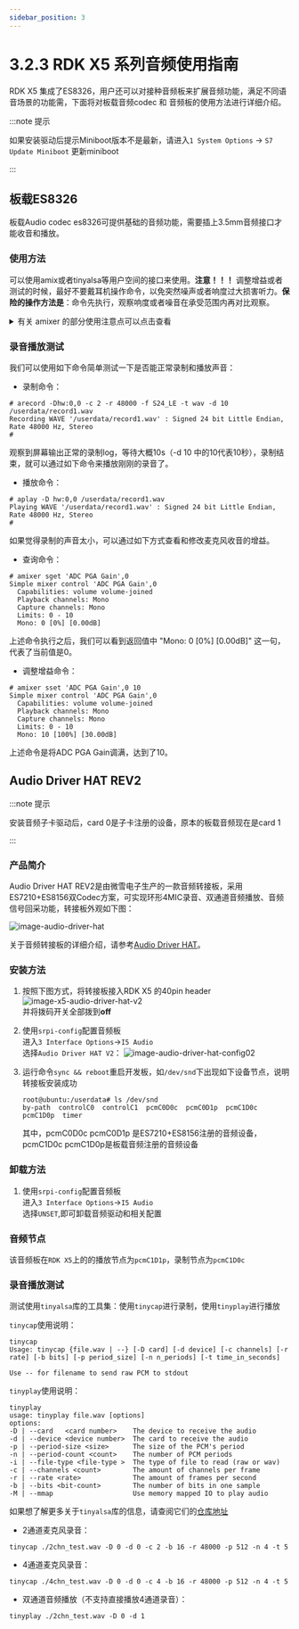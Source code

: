 ```yaml
---
sidebar_position: 3
---
```


# 3.2.3 RDK X5 系列音频使用指南

RDK X5 集成了ES8326，用户还可以对接种音频板来扩展音频功能，满足不同语音场景的功能需，下面将对板载音频codec 和 音频板的使用方法进行详细介绍。

:::note 提示

如果安装驱动后提示Miniboot版本不是最新，请进入`1 System Options` -> `S7 Update Miniboot` 更新miniboot

:::


## 板载ES8326

板载Audio codec es8326可提供基础的音频功能，需要插上3.5mm音频接口才能收音和播放。

### 使用方法
可以使用amix或者tinyalsa等用户空间的接口来使用。__注意！！！__ 调整增益或者测试的时候，最好不要戴耳机操作命令，以免突然噪声或者响度过大损害听力。__保险的操作方法是__：命令先执行，观察响度或者噪音在承受范围内再对比观察。

<details>
  <summary>有关 amixer 的部分使用注意点可以点击查看</summary>

  我们发现有些小伙伴在使用的时候可能会插上一些USB音频设备，导致复制粘贴下文的参考命令无法正常使用。

  嵌入式音频设备中一般通过 `cat /proc/asound/cards`可以看到有多少张声卡，每张的序号。
  插上USB设备之后重启，UAC设备声卡首先注册上，执行上述命令可能出现如下打印：

```
  0 [RC08           ]: USB-Audio - ROCWARE RC08
                      ROCWARE RC08 at usb-xhci-hcd.2.auto-1.2, high speed
  1 [duplexaudio    ]: simple-card - duplex-audio
                      duplex-audio
```
  此时我们发现板载audio声卡的序号变为了1，amixer或者tinymix在没有指定device和card编号的时候，默认
  都是使用序号为0的设备，所以此时我们在查看板载声卡的controls等属性的时候可以使用如下命令：

```
  amixer -D 0 -c 1 controls
```
  此时如果我们想要通过amixer调整麦克风增益，可以通过如下命令来尝试设置：
```
  amixer -D 0 -c 1 sget 'ADC PGA Gain',0
```
</details>


### 录音播放测试
我们可以使用如下命令简单测试一下是否能正常录制和播放声音：

- 录制命令：
```
# arecord -Dhw:0,0 -c 2 -r 48000 -f S24_LE -t wav -d 10 /userdata/record1.wav
Recording WAVE '/userdata/record1.wav' : Signed 24 bit Little Endian, Rate 48000 Hz, Stereo
#
```
观察到屏幕输出正常的录制log，等待大概10s（-d 10 中的10代表10秒），录制结束，就可以通过如下命令来播放刚刚的录音了。

- 播放命令：
```
# aplay -D hw:0,0 /userdata/record1.wav
Playing WAVE '/userdata/record1.wav' : Signed 24 bit Little Endian, Rate 48000 Hz, Stereo
#
```

如果觉得录制的声音太小，可以通过如下方式查看和修改麦克风收音的增益。

- 查询命令：
```
# amixer sget 'ADC PGA Gain',0
Simple mixer control 'ADC PGA Gain',0
  Capabilities: volume volume-joined
  Playback channels: Mono
  Capture channels: Mono
  Limits: 0 - 10
  Mono: 0 [0%] [0.00dB]
```
上述命令执行之后，我们可以看到返回值中 "Mono: 0 [0%] [0.00dB]" 这一句，代表了当前值是0。


- 调整增益命令：
```
# amixer sset 'ADC PGA Gain',0 10
Simple mixer control 'ADC PGA Gain',0
  Capabilities: volume volume-joined
  Playback channels: Mono
  Capture channels: Mono
  Limits: 0 - 10
  Mono: 10 [100%] [30.00dB]
```
上述命令是将ADC PGA Gain调满，达到了10。



## Audio Driver HAT REV2

:::note 提示

安装音频子卡驱动后，card 0是子卡注册的设备，原本的板载音频现在是card 1

:::

### 产品简介

Audio Driver HAT REV2是由微雪电子生产的一款音频转接板，采用ES7210+ES8156双Codec方案，可实现环形4MIC录音、双通道音频播放、音频信号回采功能，转接板外观如下图：

![image-audio-driver-hat](../../../static/img/03_Basic_Application/02_audio/image/image-audio-driver-hat.jpg)

关于音频转接板的详细介绍，请参考[Audio Driver HAT](https://www.waveshare.net/shop/Audio-Driver-HAT.htm)。

### 安装方法

1. 按照下图方式，将转接板接入RDK X5 的40pin header  
![image-x5-audio-driver-hat-v2](../../../static/img/03_Basic_Application/02_audio/image/image-x5-audio-driver-hat-v2.png)  
并将拨码开关全部拨到**off**


2. 使用`srpi-config`配置音频板  
进入`3 Interface Options`->`I5 Audio`  
选择`Audio Driver HAT V2`：
![image-audio-driver-hat-config02](../../../static/img/03_Basic_Application/02_audio/image/image-audio-driver-hat-config02.png)  


3. 运行命令`sync && reboot`重启开发板，如`/dev/snd`下出现如下设备节点，说明转接板安装成功
    ```shell
    root@ubuntu:/userdata# ls /dev/snd
    by-path  controlC0  controlC1  pcmC0D0c  pcmC0D1p  pcmC1D0c  pcmC1D0p  timer
    ```
    其中，pcmC0D0c  pcmC0D1p 是ES7210+ES8156注册的音频设备，pcmC1D0c  pcmC1D0p是板载音频注册的音频设备


### 卸载方法
1. 使用`srpi-config`配置音频板   
进入`3 Interface Options`->`I5 Audio`  
选择`UNSET`,即可卸载音频驱动和相关配置

### 音频节点
该音频板在`RDK X5`上的的播放节点为`pcmC1D1p`，录制节点为`pcmC1D0c`

### 录音播放测试

测试使用`tinyalsa`库的工具集：使用`tinycap`进行录制，使用`tinyplay`进行播放

`tinycap`使用说明：
```shell
tinycap
Usage: tinycap {file.wav | --} [-D card] [-d device] [-c channels] [-r rate] [-b bits] [-p period_size] [-n n_periods] [-t time_in_seconds]

Use -- for filename to send raw PCM to stdout
```
`tinyplay`使用说明：
```shell
tinyplay
usage: tinyplay file.wav [options]
options:
-D | --card   <card number>    The device to receive the audio
-d | --device <device number>  The card to receive the audio
-p | --period-size <size>      The size of the PCM's period
-n | --period-count <count>    The number of PCM periods
-i | --file-type <file-type >  The type of file to read (raw or wav)
-c | --channels <count>        The amount of channels per frame
-r | --rate <rate>             The amount of frames per second
-b | --bits <bit-count>        The number of bits in one sample
-M | --mmap                    Use memory mapped IO to play audio
```
如果想了解更多关于`tinyalsa`库的信息，请查阅它们的[仓库地址](https://github.com/tinyalsa/tinyalsa)

- 2通道麦克风录音：

```
tinycap ./2chn_test.wav -D 0 -d 0 -c 2 -b 16 -r 48000 -p 512 -n 4 -t 5
```

- 4通道麦克风录音：

```
tinycap ./4chn_test.wav -D 0 -d 0 -c 4 -b 16 -r 48000 -p 512 -n 4 -t 5
```

- 双通道音频播放（不支持直接播放4通道录音）：

```
tinyplay ./2chn_test.wav -D 0 -d 1
```
